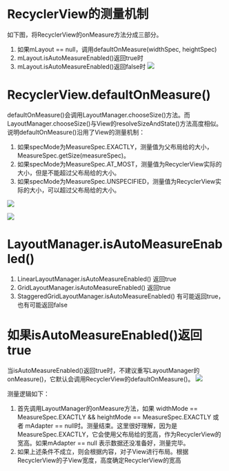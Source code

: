 # RecyclerView的测量机制
如下图，将RecyclerView的onMeasure方法分成三部分。
1. 如果mLayout == null，调用defaultOnMeasure(widthSpec, heightSpec)
2. mLayout.isAutoMeasureEnabled()返回true时
3. mLayout.isAutoMeasureEnabled()返回false时
![](https://cdn.jsdelivr.net/gh/lizijin/bytestation@master/rv/measurepic1.png)

# RecyclerView.defaultOnMeasure()
defaultOnMeasure()会调用LayoutManager.chooseSize()方法。而LayoutManager.chooseSize()与View的resolveSizeAndState()方法高度相似。
说明defaultOnMeasure()沿用了View的测量机制：
1. 如果specMode为MeasureSpec.EXACTLY，测量值为父布局给的大小，MeasureSpec.getSize(measureSpec)。
2. 如果specMode为MeasureSpec.AT_MOST，测量值为RecyclerView实际的大小，但是不能超过父布局给的大小。
3. 如果specMode为MeasureSpec.UNSPECIFIED，测量值为RecyclerView实际的大小，可以超过父布局给的大小。

![](https://cdn.jsdelivr.net/gh/lizijin/bytestation@master/rv/measurepic2.png)

![](https://cdn.jsdelivr.net/gh/lizijin/bytestation@master/rv/measurepic3.png)

# LayoutManager.isAutoMeasureEnabled()
1. LinearLayoutManager.isAutoMeasureEnabled() 返回true
2. GridLayoutManager.isAutoMeasureEnabled() 返回true
2. StaggeredGridLayoutManager.isAutoMeasureEnabled() 有可能返回true，也有可能返回false

# 如果isAutoMeasureEnabled()返回true
当isAutoMeasureEnabled()返回true时，不建议重写LayoutManager的onMeasure()，它默认会调用RecyclerView的defaultOnMeasure()。
![](https://cdn.jsdelivr.net/gh/lizijin/bytestation@master/rv/measurepic4.png)

测量逻辑如下：
1. 首先调用LayoutManager的onMeasure方法，如果 widthMode == MeasureSpec.EXACTLY && heightMode == MeasureSpec.EXACTLY 或者
mAdapter == null时。测量结束。这里很好理解，因为是MeasureSpec.EXACTLY，它会使用父布局给的宽高，作为RecyclerView的宽高。如果mAdapter == null
表示数据还没准备好，测量完毕。
2. 如果上述条件不成立，则会根据内容，对子View进行布局。根据RecyclerView的子View宽度，高度确定RecyclerView的宽高